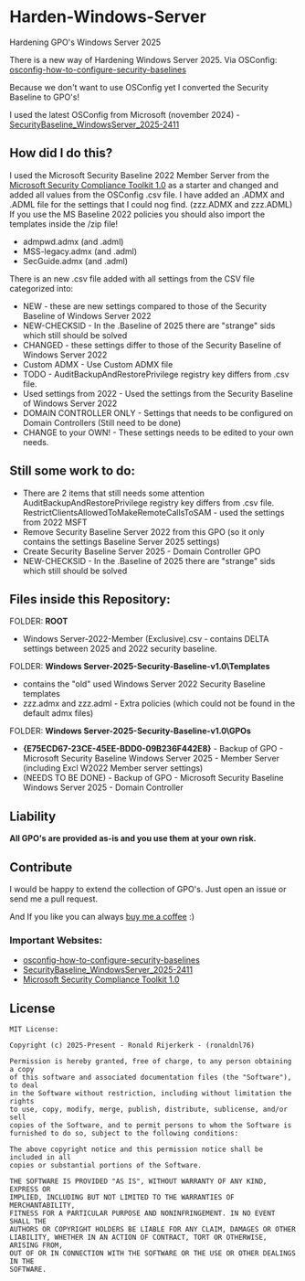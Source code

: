 # Harden-Windows-Server
Hardening GPO's Windows Server 2025

There is a new way of Hardening Windows Server 2025. Via OSConfig: [osconfig-how-to-configure-security-baselines](https://learn.microsoft.com/en-us/windows-server/security/osconfig/osconfig-how-to-configure-security-baselines?tabs=configure)

Because we don't want to use OSConfig yet I converted the Security Baseline to GPO's!

I used the latest OSConfig from Microsoft (november 2024) - [SecurityBaseline_WindowsServer_2025-2411](https://github.com/microsoft/osconfig/blob/main/security/SecurityBaseline_WindowsServer_2025-2411.csv)

## How did I do this?
I used the Microsoft Security Baseline 2022 Member Server from the [Microsoft Security Compliance Toolkit 1.0](https://www.microsoft.com/en-us/download/details.aspx?id=55319) as a starter and changed and added all values from the OSConfig .csv file. I have added an .ADMX and .ADML file for the settings that I could nog find. (zzz.ADMX and zzz.ADML)
If you use the MS Baseline 2022 policies you should also import the templates inside the /zip file! 
- admpwd.admx (and .adml)
- MSS-legacy.admx (and .adml)
- SecGuide.admx (and .adml)

There is an new .csv file added with all settings from the CSV file categorized into:
- NEW - these are new settings compared to those of the Security Baseline of Windows Server 2022
- NEW-CHECKSID - In the .Baseline of 2025 there are "strange" sids which still should be solved
- CHANGED - these settings differ to those of the Security Baseline of Windows Server 2022
- Custom ADMX - Use Custom ADMX file
- TODO - AuditBackupAndRestorePrivilege registry key differs from .csv file.
- Used settings from 2022 - Used the settings from the Security Baseline of Windows Server 2022
- DOMAIN CONTROLLER ONLY - Settings that needs to be configured on Domain Controllers (Still need to be done)
- CHANGE to your OWN! - These settings needs to be edited to your own needs.

## Still some work to do:
- There are 2 items that still needs some attention
AuditBackupAndRestorePrivilege registry key differs from .csv file.
RestrictClientsAllowedToMakeRemoteCallsToSAM - used the settings from 2022 MSFT
- Remove Security Baseline Server 2022 from this GPO (so it only contains the settings Baseline Server 2025 settings)
- Create Security Baseline Server 2025 - Domain Controller GPO 
- NEW-CHECKSID - In the .Baseline of 2025 there are "strange" sids which still should be solved


## Files inside this Repository:
FOLDER: **ROOT**
- Windows Server-2022-Member (Exclusive).csv - contains DELTA settings between 2025 and 2022 security baseline. 

FOLDER: **Windows Server-2025-Security-Baseline-v1.0\Templates**
- contains the "old" used Windows Server 2022 Security Baseline templates
- zzz.admx and zzz.adml - Extra policies (which could not be found in the default admx files)

FOLDER: **Windows Server-2025-Security-Baseline-v1.0\GPOs**
- **{E75ECD67-23CE-45EE-BDD0-09B236F442E8}** - Backup of GPO - Microsoft Security Baseline Windows Server 2025 - Member Server (including Excl W2022 Member server settings)
- (NEEDS TO BE DONE) - Backup of GPO - Microsoft Security Baseline Windows Server 2025 - Domain Controller

## Liability

**All GPO's are provided as-is and you use them at your own risk.**

## Contribute

I would be happy to extend the collection of GPO's. Just open an issue or
send me a pull request.

And If you like you can always [buy me a coffee](https://buymeacoffee.com/ronaldnl76) :) 

### Important Websites:
- [osconfig-how-to-configure-security-baselines](https://learn.microsoft.com/en-us/windows-server/security/osconfig/osconfig-how-to-configure-security-baselines?tabs=configure)
- [SecurityBaseline_WindowsServer_2025-2411](https://github.com/microsoft/osconfig/blob/main/security/SecurityBaseline_WindowsServer_2025-2411.csv)
- [Microsoft Security Compliance Toolkit 1.0](https://www.microsoft.com/en-us/download/details.aspx?id=55319)

## License
  
    MIT License:

    Copyright (c) 2025-Present - Ronald Rijerkerk - (ronaldnl76)

    Permission is hereby granted, free of charge, to any person obtaining a copy
    of this software and associated documentation files (the "Software"), to deal
    in the Software without restriction, including without limitation the rights
    to use, copy, modify, merge, publish, distribute, sublicense, and/or sell
    copies of the Software, and to permit persons to whom the Software is
    furnished to do so, subject to the following conditions:

    The above copyright notice and this permission notice shall be included in all
    copies or substantial portions of the Software.
  
    THE SOFTWARE IS PROVIDED "AS IS", WITHOUT WARRANTY OF ANY KIND, EXPRESS OR
    IMPLIED, INCLUDING BUT NOT LIMITED TO THE WARRANTIES OF MERCHANTABILITY,
    FITNESS FOR A PARTICULAR PURPOSE AND NONINFRINGEMENT. IN NO EVENT SHALL THE
    AUTHORS OR COPYRIGHT HOLDERS BE LIABLE FOR ANY CLAIM, DAMAGES OR OTHER
    LIABILITY, WHETHER IN AN ACTION OF CONTRACT, TORT OR OTHERWISE, ARISING FROM,
    OUT OF OR IN CONNECTION WITH THE SOFTWARE OR THE USE OR OTHER DEALINGS IN THE
    SOFTWARE.
